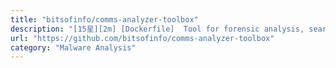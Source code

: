 ```yaml
---
title: "bitsofinfo/comms-analyzer-toolbox"
description: "[15星][2m] [Dockerfile]  Tool for forensic analysis, search and graphing of communications content such as email MBOX files and CSV text message data using Elasticsearch and Kibana"
url: "https://github.com/bitsofinfo/comms-analyzer-toolbox"
category: "Malware Analysis"
---
```

